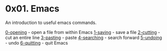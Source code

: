 # 0x01. Emacs

An introduction to useful emacs commands.

[0-opening](0-opening) - open a file from within Emacs
[1-saving](1-saving) - save a file
[2-cutting](2-cutting) - cut an entire line
[3-pasting](3-pasting) - paste
[4-searching](4-searching) - search forward
[5-undoing](5-undoing) - undo
[6-quitting](6-quitting) - quit Emacs
